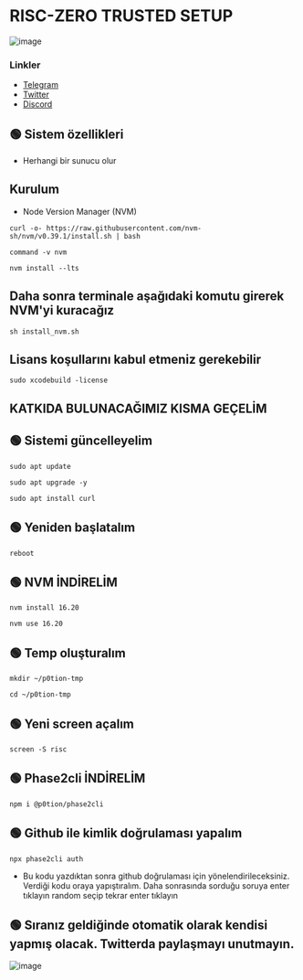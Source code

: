 # RISC-ZERO TRUSTED SETUP

![image](https://i.hizliresim.com/atsj0mj.png)



### Linkler
 * [Telegram](https://t.me/emir111)
 * [Twitter](https://twitter.com/emiirfeyza)
 * [Discord](https://discord.gg/zkarther)


## 🟢 Sistem özellikleri

- Herhangi bir sunucu olur

## Kurulum
* Node Version Manager (NVM)

```curl -o- https://raw.githubusercontent.com/nvm-sh/nvm/v0.39.1/install.sh | bash```

```command -v nvm```

```nvm install --lts```

## Daha sonra terminale aşağıdaki komutu girerek NVM'yi kuracağız

```sh install_nvm.sh```

## Lisans koşullarını kabul etmeniz gerekebilir

```sudo xcodebuild -license```


## KATKIDA BULUNACAĞIMIZ KISMA GEÇELİM


## 🟢 Sistemi güncelleyelim

```sudo apt update```

```sudo apt upgrade -y```

```sudo apt install curl```

## 🟢 Yeniden başlatalım

```reboot```


## 🟢 NVM İNDİRELİM

```nvm install 16.20```

```nvm use 16.20```

## 🟢 Temp oluşturalım

```mkdir ~/p0tion-tmp```

```cd ~/p0tion-tmp```

## 🟢 Yeni screen açalım

```screen -S risc```


## 🟢 Phase2cli İNDİRELİM

```npm i @p0tion/phase2cli```


## 🟢 Github ile kimlik doğrulaması yapalım

```npx phase2cli auth```

* Bu kodu yazdıktan sonra github doğrulaması için yönelendirileceksiniz. Verdiği kodu oraya yapıştıralım. Daha sonrasında sorduğu soruya enter tıklayın random seçip tekrar enter tıklayın

## 🟢 Sıranız geldiğinde otomatik olarak kendisi yapmış olacak. Twitterda paylaşmayı unutmayın.

![image](https://i.hizliresim.com/smgw5pz.png)

